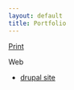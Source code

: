 ```yaml
---
layout: default
title: Portfolio	
---
```


<a href="http://coroflot.com/rjarmand" target="_blank">Print</a>
<br>

Web
<ul>
<li><span><a href="http://mydrupal.site90.net/" target="_blank">drupal site</a></span></li>
</ul>

